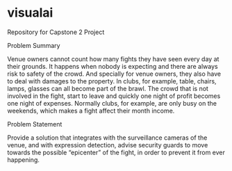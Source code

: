 # visualai
Repository for Capstone 2 Project

Problem Summary

Venue owners cannot count how many fights they have seen every day at their grounds. 
It happens when nobody is expecting and there are always risk to safety of the crowd. 
And specially for venue owners, they also have to deal with damages to the property. 
In clubs, for example, table, chairs, lamps, glasses can all become part of the brawl. 
The crowd that is not involved in the fight, start to leave and quickly one night of profit becomes one night of expenses. 
Normally clubs, for example, are only busy on the weekends, which makes a fight affect their month income.

Problem Statement

Provide a solution that integrates with the surveillance cameras of the venue, and with expression detection, 
advise security guards to move towards the possible “epicenter” of the fight, in order to prevent it from ever happening.
